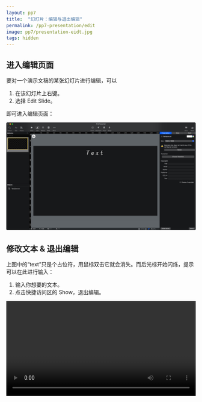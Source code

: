 ```yaml
---
layout: pp7
title:  "幻灯片：编辑与退出编辑"
permalink: /pp7-presentation/edit
image: pp7/presentation-eidt.jpg
tags: hidden
---
```


## 进入编辑页面

要对一个演示文稿的某张幻灯片进行编辑，可以

1.  在该幻灯片上右键。
2.  选择 Edit Slide。

即可进入编辑页面：

![](/images/pp7/presentation-eidt-interface.jpg)



## 修改文本 & 退出编辑

上图中的“text”只是个占位符，用鼠标双击它就会消失。而后光标开始闪烁，提示可以在此进行输入：

1.  输入你想要的文本。
2.  点击快捷访问区的 Show，退出编辑。

<video width="100%" controls>
  <source src="{{ site.baseurl }}/videos/presentation-edit-text.mp4" type="video/mp4">
</video>
